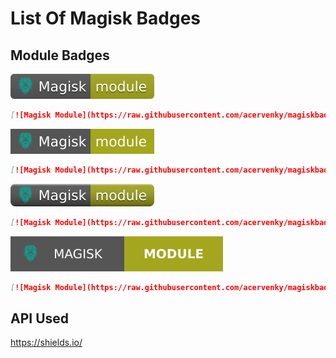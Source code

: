# List Of Magisk Badges
## Module Badges
[![Magisk Module](https://raw.githubusercontent.com/acervenky/magiskbadge/master/assets/magiskflat.svg)](https://github.com/topjohnwu/Magisk)
```markdown
[![Magisk Module](https://raw.githubusercontent.com/acervenky/magiskbadge/master/assets/magiskflat.svg)](https://github.com/topjohnwu/Magisk)
```
[![Magisk Module](https://raw.githubusercontent.com/acervenky/magiskbadge/master/assets/magiskflatsq.svg)](https://github.com/topjohnwu/Magisk)
```markdown
[![Magisk Module](https://raw.githubusercontent.com/acervenky/magiskbadge/master/assets/magiskflatsq.svg)](https://github.com/topjohnwu/Magisk)
```
[![Magisk Module](https://raw.githubusercontent.com/acervenky/magiskbadge/master/assets/magiskplastic.svg)](https://github.com/topjohnwu/Magisk)
```markdown
[![Magisk Module](https://raw.githubusercontent.com/acervenky/magiskbadge/master/assets/magiskplastic.svg)](https://github.com/topjohnwu/Magisk)
```
[![Magisk Module](https://raw.githubusercontent.com/acervenky/magiskbadge/master/assets/magiskftb.svg)](https://github.com/topjohnwu/Magisk)
```markdown
[![Magisk Module](https://raw.githubusercontent.com/acervenky/magiskbadge/master/assets/magiskftb.svg)](https://github.com/topjohnwu/Magisk)
```
## API Used
https://shields.io/
